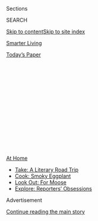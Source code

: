 <div id="app">

<div>

<div>

<div>

<div class="NYTAppHideMasthead css-1q2w90k e1suatyy0">

<div class="section css-ui9rw0 e1suatyy2">

<div class="css-eph4ug er09x8g0">

<div class="css-6n7j50">

</div>

<span class="css-1dv1kvn">Sections</span>

<div class="css-10488qs">

<span class="css-1dv1kvn">SEARCH</span>

</div>

[Skip to content](#site-content)[Skip to site index](#site-index)

</div>

<div id="masthead-section-label" class="css-1wr3we4 eaxe0e00">

[Smarter
Living](https://www.nytimes3xbfgragh.onion/section/smarter-living)

</div>

<div class="css-10698na e1huz5gh0">

</div>

</div>

<div id="masthead-bar-one" class="section hasLinks css-15hmgas e1csuq9d3">

<div class="css-uqyvli e1csuq9d0">

</div>

<div class="css-1uqjmks e1csuq9d1">

</div>

<div class="css-9e9ivx">

[](https://myaccount.nytimes3xbfgragh.onion/auth/login?response_type=cookie&client_id=vi)

</div>

<div class="css-1bvtpon e1csuq9d2">

[Today’s
Paper](https://www.nytimes3xbfgragh.onion/section/todayspaper)

</div>

</div>

</div>

</div>

<div data-aria-hidden="false">

<div id="site-content" data-role="main">

<div>

<div class="css-1aor85t" style="opacity:0.000000001;z-index:-1;visibility:hidden">

<div class="css-1hqnpie">

<div class="css-epjblv">

<span class="css-17xtcya">[Smarter
Living](/section/smarter-living)</span><span class="css-x15j1o">|</span><span class="css-fwqvlz">Zoom
Fatigue: How to Politely Decline a Call During
Quarantine</span>

</div>

<div class="css-k008qs">

<div class="css-1iwv8en">

<span class="css-18z7m18"></span>

<div>

</div>

</div>

<span class="css-1n6z4y">https://nyti.ms/3cPhHMT</span>

<div class="css-1705lsu">

<div class="css-4xjgmj">

<div class="css-4skfbu" data-role="toolbar" data-aria-label="Social Media Share buttons, Save button, and Comments Panel with current comment count" data-testid="share-tools">

  - 
  - 
  - 
  - 
    
    <div class="css-6n7j50">
    
    </div>

  - 

</div>

</div>

</div>

</div>

</div>

</div>

<div id="NYT_TOP_BANNER_REGION" class="css-13pd83m">

<div>

<div id="maps-athome-menu" class="section interactive-content interactive-size-medium css-1edisqu">

<div class="css-17ih8de interactive-body">

<div class="at-home-nav__innerContainer">

<div class="at-home-nav__title">

[At
Home](https://www.nytimes3xbfgragh.onion/spotlight/at-home?action=click&pgtype=Article&state=default&region=TOP_BANNER&context=at_home_menu)

</div>

  - [Take: A Literary Road
    Trip](https://www.nytimes3xbfgragh.onion/2020/07/28/books/time-for-a-literary-road-trip.html?action=click&pgtype=Article&state=default&region=TOP_BANNER&context=at_home_menu)
  - [Cook: Smoky
    Eggplant](https://www.nytimes3xbfgragh.onion/2020/07/29/magazine/bored-with-your-home-cooking-some-smoky-eggplant-will-fix-that.html?action=click&pgtype=Article&state=default&region=TOP_BANNER&context=at_home_menu)
  - [Look Out: For
    Moose](https://www.nytimes3xbfgragh.onion/2020/07/27/travel/moose-michigan-isle-royale.html?action=click&pgtype=Article&state=default&region=TOP_BANNER&context=at_home_menu)
  - [Explore: Reporters’
    Obsessions](https://www.nytimes3xbfgragh.onion/interactive/2020/at-home/even-more-reporters-editors-diaries-lists-recommendations.html?action=click&pgtype=Article&state=default&region=TOP_BANNER&context=at_home_menu)

</div>

</div>

</div>

</div>

</div>

<div id="top-wrapper" class="css-1sy8kpn">

<div id="top-slug" class="css-l9onyx">

Advertisement

</div>

[Continue reading the main
story](#after-top)

<div class="ad top-wrapper" style="text-align:center;height:100%;display:block;min-height:250px">

<div id="top" class="place-ad" data-position="top" data-size-key="top">

</div>

</div>

<div id="after-top">

</div>

</div>

<div id="sponsor-wrapper" class="css-1hyfx7x">

<div id="sponsor-slug" class="css-19vbshk">

Supported by

</div>

[Continue reading the main
story](#after-sponsor)

<div id="sponsor" class="ad sponsor-wrapper" style="text-align:center;height:100%;display:block">

</div>

<div id="after-sponsor">

</div>

</div>

<div class="section meteredContent css-yw67de" name="articleBody" itemprop="articleBody">

<div class="css-1fanzo5 StoryBodyCompanionColumn">

<div class="css-53u6y8">

<div class="css-1vkm6nb ehdk2mb0">

# Zoom Fatigue: How to Politely Decline a Call During Quarantine

</div>

The normal boundaries that once dictated social etiquette have
essentially dissolved. So how do you disconnect?

<div class="css-1wlr991">

<div class="css-18e8msd">

<div class="css-1lhhykl epjyd6m0">

<div class="css-1baulvz">

By <span class="css-1baulvz last-byline" itemprop="name">Kathleen
Walsh</span>

</div>

</div>

</div>

</div>

</div>

</div>

![<span class="css-cch8ym"><span class="css-1dv1kvn">Credit</span><span class="css-cnj6d5 e1z0qqy90" itemprop="copyrightHolder"><span class="css-1ly73wi e1tej78p0">Credit...</span><span>By
Julian
Glander</span></span></span>](https://static01.graylady3jvrrxbe.onion/images/2020/05/11/smarter-living/00sl-zoom-decline/00sl-zoom-decline-superJumbo.jpg)

<div class="css-1fanzo5 StoryBodyCompanionColumn">

<div class="css-53u6y8">

May 20, 2020

Much of the **** United States is still on lockdown, so your loved ones
are aware that you, like them, are probably sprawled on the couch in
elastic waistband pants Googling how to create a sourdough starter,
making it hard to find guilt-free excuses for declining a FaceTime call
or virtual happy hour invite.

Quarantine has essentially dissolved the normal boundaries that once
dictated social etiquette. Before the pandemic, you were unlikely to be
surprised by a morning call from a relative or to schedule back-to-back
hangouts with different groups of friends. But we’re operating on
airport rules now, where cocktail hour is a construct and dress code is
whatever’s comfy.

Initially, pondering months of isolation from friends and family, people
needed to feel connected. Now that quarantine is just how we will live
for the foreseeable future, how do you disconnect? The
[Zoom](https://www.nytimes3xbfgragh.onion/2020/06/11/technology/zoom-china-tiananmen-square.html)
fatigue has set in, and it’s time to learn to deal with it.

“I think at the beginning it was easy to overestimate” how much
socialization people assumed they needed or could handle, said [Kathleen
Smith](https://kathleensmith.net/), a therapist who focuses on anxiety.

</div>

</div>

<div class="css-1fanzo5 StoryBodyCompanionColumn">

<div class="css-53u6y8">

Introverts, who rely on solitude to mentally recharge, may have
initially adjusted more easily to life on lockdown. Several weeks in,
they’re navigating between a sense of obligation to the people who lean
on them and their own need for a little space — in extraordinary
circumstances, no less, when communal solidarity feels like a duty.

“In real life, you have plans for the evening with the same people and
can focus on them,” said Marissa Karlins, who is quarantined in Queens,
New York, with her boyfriend. “But with this, there’s pressure to talk
to everyone because you worry that they’re lonely. I don’t want to turn
them down.”

Without access to our usual coping tools, everyone “is going to try to
rely on each other and that makes sense and that’s normal,” said Melissa
Martin, a clinical counselor in Chicago. “But we need to be able to be
in a place where we have the emotional energy and capacity.”

So, decline the call and follow up with a text. In general, experts
agree it’s better to be honest, more or less, stopping short of, “I just
don’t want to talk to you.”

“I don’t believe in beating around the bush,” said[Dawn
Altman](https://dawnaltman.com/), a psychotherapist. Maybe your phone
was off, or you were reading or watching TV. Just say that. Even in the
midst of a pandemic you’re entitled to your own space, including
mentally.

</div>

</div>

<div class="css-1fanzo5 StoryBodyCompanionColumn">

<div class="css-53u6y8">

“In many cases we all are on top of each other now,” Ms. Altman said,
whereas before the pandemic, parents, for example, might have had “time
to just take a breath” when their children were at school. “So I think
it’s absolutely imperative that we set some boundaries.” This applies
even if you live alone, she added.

If you need some breathing room, Ms. Altman advises turning your phone
off, or designating certain times of the day to stay disconnected. You
can later explain to your caller, “I did miss your call, I’m sorry, but
I’ve delegated these two hours today to be device-free.”

Ms. Martin agrees, adding, “There doesn’t have to be a huge
explanation.” You can say honestly, “I’m kind of stressed out and want
some time to just watch Netflix or read a book, so I’ll call you later.”
From an emotional-health standpoint, she cautioned, “Struggles can kind
of get bigger when we’re hiding them or we’re feeling ashamed that we
don’t have the emotional energy to talk to someone.”

Being forthright about why you’re unavailable is not only better for you
psychologically, but is also more understandable than a weak excuse,
which can eventually make those who are reaching out to you feel as if
you’re blowing them off.

“Just speak honestly, because how can anybody be offended by that?” Ms.
Altman said. “And if they are, that’s sad for them.”

You can also take your time before responding, to think of how you want
to respond, give yourself some space or decide if you want to respond at
all.

“Even if they’re asking that you talk right then, you don’t necessarily
owe them a response,” Dr. Smith said. “So, just give yourself permission
to take some time to think about it. If you need to sleep on it, sleep
on it.”

</div>

</div>

<div class="css-1fanzo5 StoryBodyCompanionColumn">

<div class="css-53u6y8">

What you need emotionally has probably changed since before quarantine,
so take stock.

Reanna Kawatha, who is quarantining with family in Detroit, said she’s
feeling more fatigued by socializing than she normally is.

“I’m typically pretty extroverted but the past few weeks have been
exhausting,” she said. “I’m working full time and living with my family,
so it hasn’t been any less busy for me since quarantine started.”

Ms. Kawatha added that she’s noticed an uptick in calls from old friends
trying to reconnect. “Calls with friends I haven’t spoken to in a while
can be stressful because I know they’ll go on for at least an hour,
sometimes two or three,” she said, “and it’s hard to make time for that
in the evenings after work.”

Differences in environment or temperament between you and your friends
can also feel more stark right now. “Sometimes conversations with
friends about the situation with Covid-19 can make me uneasy, because
everyone has such polarizing opinions about it and it can be
uncomfortable to talk about our day-to-day as a result,” Ms. Kawatha
said.

Many in her orbit are dealing with lost income or difficult family
dynamics, she said, and these conversations can become emotionally
taxing because “there’s not much you can do to help.”

“We all have such limited control over the situation and it’s so hard
watching everyone struggle,” Ms. Kawatha said. So if she knows a
conversation is going to be an emotional slog, she cancels.

If you do back out of a social obligation, Ms. Altman suggests a
well-timed pivot. She said her own friends had been scheduling
near-constant virtual cocktail hours, which she doesn’t really want to
do. So when they ask why she wasn’t at the latest trivia night or happy
hour or so on, she sidesteps: “Oh, I had something else planned that
day,” or, “My phone was off during that time.” It’s the truth “without
saying that really isn’t my gig,” she added.

</div>

</div>

<div class="css-1fanzo5 StoryBodyCompanionColumn">

<div class="css-53u6y8">

Even so — if we’re really being honest — sometimes it is just easier to
say you are overbooked, even if you aren’t.

“My knee-jerk is to just claim multiple
[Zoom](https://www.nytimes3xbfgragh.onion/2020/06/11/technology/zoom-china-tiananmen-square.html)
hangs. It doesn’t ruffle feathers, and everyone has generally been
chill,” said Joe Tower, a freelancer in Colorado who is quarantining
with family. “It’s actually salad days for placaters like me. If you’re
the type who can’t say no and prone to double-booking, no one will blame
you because in quarantine everyone can relate to trying to O.D. on
contact.”

Such fibs are especially tempting when pleading “mental health” feels
like oversharing, or when you’re pretty sure the ensuing conversation is
going to be more exhausting than it’s worth.

You are not a mind reader, so don’t assume you know how the other person
is going to react. “When we’re more stressed and more anxious, like
right now, we tend to imagine the worst of people without a lot of
evidence,” Dr. Smith said. Still, experts acknowledge that, in some
cases, a little white lie isn’t necessarily a bad thing.

If you need a delicate exit from a draining conversation, or you’re
suddenly getting calls from a long-lost acquaintance, it’s OK. Go ahead
and pretend your delivery order just arrived.

</div>

</div>

</div>

<div>

</div>

<div>

</div>

<div>

</div>

<div>

<div id="bottom-wrapper" class="css-1ede5it">

<div id="bottom-slug" class="css-l9onyx">

Advertisement

</div>

[Continue reading the main
story](#after-bottom)

<div id="bottom" class="ad bottom-wrapper" style="text-align:center;height:100%;display:block;min-height:90px">

</div>

<div id="after-bottom">

</div>

</div>

</div>

</div>

</div>

## Site Index

<div>

</div>

## Site Information Navigation

  - [© <span>2020</span> <span>The New York Times
    Company</span>](https://help.nytimes3xbfgragh.onion/hc/en-us/articles/115014792127-Copyright-notice)

<!-- end list -->

  - [NYTCo](https://www.nytco.com/)
  - [Contact
    Us](https://help.nytimes3xbfgragh.onion/hc/en-us/articles/115015385887-Contact-Us)
  - [Work with us](https://www.nytco.com/careers/)
  - [Advertise](https://nytmediakit.com/)
  - [T Brand Studio](http://www.tbrandstudio.com/)
  - [Your Ad
    Choices](https://www.nytimes3xbfgragh.onion/privacy/cookie-policy#how-do-i-manage-trackers)
  - [Privacy](https://www.nytimes3xbfgragh.onion/privacy)
  - [Terms of
    Service](https://help.nytimes3xbfgragh.onion/hc/en-us/articles/115014893428-Terms-of-service)
  - [Terms of
    Sale](https://help.nytimes3xbfgragh.onion/hc/en-us/articles/115014893968-Terms-of-sale)
  - [Site
    Map](https://spiderbites.nytimes3xbfgragh.onion)
  - [Help](https://help.nytimes3xbfgragh.onion/hc/en-us)
  - [Subscriptions](https://www.nytimes3xbfgragh.onion/subscription?campaignId=37WXW)

</div>

</div>

</div>

</div>
